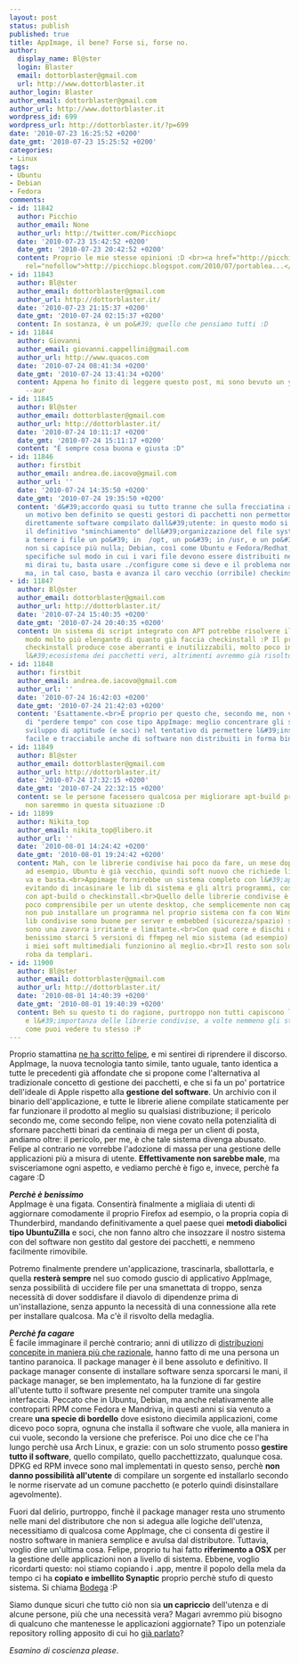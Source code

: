 ```yaml
---
layout: post
status: publish
published: true
title: AppImage, il bene? Forse si, forse no.
author:
  display_name: Bl@ster
  login: Blaster
  email: dottorblaster@gmail.com
  url: http://www.dottorblaster.it
author_login: Blaster
author_email: dottorblaster@gmail.com
author_url: http://www.dottorblaster.it
wordpress_id: 699
wordpress_url: http://dottorblaster.it/?p=699
date: '2010-07-23 16:25:52 +0200'
date_gmt: '2010-07-23 15:25:52 +0200'
categories:
- Linux
tags:
- Ubuntu
- Debian
- Fedora
comments:
- id: 11842
  author: Picchio
  author_email: None
  author_url: http://twitter.com/Picchiopc
  date: '2010-07-23 15:42:52 +0200'
  date_gmt: '2010-07-23 20:42:52 +0200'
  content: Proprio le mie stesse opinioni :D <br><a href="http://picchiopc.blogspot.com/2010/07/portableapps-vs-repository.html"
    rel="nofollow">http://picchiopc.blogspot.com/2010/07/portablea...</a>
- id: 11843
  author: Bl@ster
  author_email: dottorblaster@gmail.com
  author_url: http://dottorblaster.it/
  date: '2010-07-23 21:15:37 +0200'
  date_gmt: '2010-07-24 02:15:37 +0200'
  content: In sostanza, è un po&#39; quello che pensiamo tutti :D
- id: 11844
  author: Giovanni
  author_email: giovanni.cappellini@gmail.com
  author_url: http://www.quacos.com
  date: '2010-07-24 08:41:34 +0200'
  date_gmt: '2010-07-24 13:41:34 +0200'
  content: Appena ho finito di leggere questo post, mi sono bevuto un yaourt -Syu
    --aur
- id: 11845
  author: Bl@ster
  author_email: dottorblaster@gmail.com
  author_url: http://dottorblaster.it/
  date: '2010-07-24 10:11:17 +0200'
  date_gmt: '2010-07-24 15:11:17 +0200'
  content: "È sempre cosa buona e giusta :D"
- id: 11846
  author: firstbit
  author_email: andrea.de.iacovo@gmail.com
  author_url: ''
  date: '2010-07-24 14:35:50 +0200'
  date_gmt: '2010-07-24 19:35:50 +0200'
  content: 'd&#39;accordo quasi su tutto tranne che sulla frecciatina a dpkg/rpm.<br>C&#39;è
    un motivo ben definito se questi gestori di pacchetti non permettono di installare
    direttamente software compilato dall&#39;utente: in questo modo si cerca di evitare
    il definitivo "sminchiamento" dell&#39;organizzazione del file system. Se cominciamo
    a tenere i file un po&#39; in  /opt, un po&#39; in /usr, e un po&#39; in /usr/local
    non si capisce più nulla; Debian, così come Ubuntu e Fedora/Redhat, ha delle direttive
    specifiche sul modo in cui i vari file devono essere distribuiti nel sistema.<br>Certo,
    mi dirai tu, basta usare ./configure come si deve e il problema non si presenta
    ma, in tal caso, basta e avanza il caro vecchio (orribile) checkinstall.'
- id: 11847
  author: Bl@ster
  author_email: dottorblaster@gmail.com
  author_url: http://dottorblaster.it/
  date: '2010-07-24 15:40:35 +0200'
  date_gmt: '2010-07-24 20:40:35 +0200'
  content: Un sistema di script integrato con APT potrebbe risolvere il problema in
    modo molto più elengante di quanto già faccia checkinstall :P Il problema è che
    checkinstall produce cose aberranti e inutilizzabili, molto poco integrate con
    l&#39;ecosistema dei pacchetti veri, altrimenti avremmo già risolto :D
- id: 11848
  author: firstbit
  author_email: andrea.de.iacovo@gmail.com
  author_url: ''
  date: '2010-07-24 16:42:03 +0200'
  date_gmt: '2010-07-24 21:42:03 +0200'
  content: 'Esattamente.<br>È proprio per questo che, secondo me, non vale la pena
    di "perdere tempo" con cose tipo AppImage: meglio concentrare gli sforzi sull&#39;ulteriore
    sviluppo di aptitude (e soci) nel tentativo di permettere l&#39;installazione
    facile e tracciabile anche di software non distribuiti in forma binaria.'
- id: 11849
  author: Bl@ster
  author_email: dottorblaster@gmail.com
  author_url: http://dottorblaster.it/
  date: '2010-07-24 17:32:15 +0200'
  date_gmt: '2010-07-24 22:32:15 +0200'
  content: se le persone facessero qualcosa per migliorare apt-build probabilmente
    non saremmo in questa situazione :D
- id: 11899
  author: Nikita_top
  author_email: nikita_top@libero.it
  author_url: ''
  date: '2010-08-01 14:24:42 +0200'
  date_gmt: '2010-08-01 19:24:42 +0200'
  content: Mah, con le librerie condivise hai poco da fare, un mese dopo il freeze
    ad esempio, Ubuntu è già vecchio, quindi soft nuovo che richiede lib recenti non
    va e basta.<br>Appimage fornirebbe un sistema completo con l&#39;applicazione,
    evitando di incasinare le lib di sistema e gli altri programmi, cosa impossibile
    con apt-build o checkinstall.<br>Quello delle librerie condivise è un retaggio
    poco comprensibile per un utente desktop, che semplicemente non capisce perchè
    non può installare un programma nel proprio sistema con fa con Windows e Mac.<br>Le
    lib condivise sono buone per server e embebbed (sicurezza/spazio) su un desktop
    sono una zavorra irritante e limitante.<br>Con quad core e dischi da TB possono
    benissimo starci 5 versioni di ffmpeg nel mio sistema (ad esempio) cosi che tuti
    i miei soft multimediali funzionino al meglio.<br>Il resto son solo cavolate medioevali,
    roba da templari.
- id: 11900
  author: Bl@ster
  author_email: dottorblaster@gmail.com
  author_url: http://dottorblaster.it/
  date: '2010-08-01 14:40:39 +0200'
  date_gmt: '2010-08-01 19:40:39 +0200'
  content: Beh su questo ti do ragione, purtroppo non tutti capiscono la bellezza
    e l&#39;importanza delle librerie condivise, a volte nemmeno gli stessi pacchettizzatori
    come puoi vedere tu stesso :P
---
```

<p>Proprio stamattina <a href="http://pollycoke.org/2010/07/23/appimage-figlio-di-appdir-della-tribu-di-rox-appbundle-e-klik-par/">ne ha scritto felipe</a>, e mi sentirei di riprendere il discorso. AppImage, la nuova tecnologia tanto simile, tanto uguale, tanto identica a tutte le precedenti già affondate che si propone come l'alternativa al tradizionale concetto di gestione dei pacchetti, e che si fa un po' portatrice dell'ideale di Apple rispetto alla <strong>gestione del software</strong>. Un archivio con il binario dell'applicazione, e tutte le librerie aliene compilate staticamente per far funzionare il prodotto al meglio su qualsiasi distribuzione; il pericolo secondo me, come secondo felipe, non viene covato nella potenzialità di sfornare pacchetti binari da centinaia di mega per un client di posta, andiamo oltre: il pericolo, per me, è che tale sistema divenga abusato. Felipe al contrario ne vorrebbe l'adozione di massa per una gestione delle applicazioni più a misura di utente. <strong>Effettivamente non sarebbe male</strong>, ma svisceriamone ogni aspetto, e vediamo perchè è figo e, invece, perchè fa cagare :D</p>
<p><em><strong>Perchè è benissimo</strong></em><br />
AppImage è una figata. Consentirà finalmente a migliaia di utenti di aggiornare comodamente il proprio Firefox ad esempio, o la propria copia di Thunderbird, mandando definitivamente a quel paese quei <strong>metodi diabolici tipo UbuntuZilla</strong> e soci, che non fanno altro che insozzare il nostro sistema con del software non gestito dal gestore dei pacchetti, e nemmeno facilmente rimovibile.</p>
<p>Potremo finalmente prendere un'applicazione, trascinarla, sballottarla, e quella <strong>resterà sempre</strong> nel suo comodo guscio di applicativo AppImage, senza possibilità di uccidere file per una smanettata di troppo, senza necessità di dover soddisfare il diavolo di dipendenze prima di un'installazione, senza appunto la necessità di una connessione alla rete per installare qualcosa. Ma c'è il risvolto della medaglia.</p>
<p><em><strong>Perchè fa cagare</strong></em><br />
È facile immaginare il perchè contrario; anni di utilizzo di <a href="http://www.archlinux.it/">distribuzioni concepite in maniera più che razionale</a>, hanno fatto di me una persona un tantino paranoica. Il package manager è il bene assoluto e definitivo. Il package manager consente di installare software senza sporcarsi le mani, il package manager, se ben implementato, ha la funzione di far gestire all'utente tutto il software presente nel computer tramite una singola interfaccia. Peccato che in Ubuntu, Debian, ma anche relativamente alle controparti RPM come Fedora e Mandriva, in questi anni si sia venuto a creare <strong>una specie di bordello</strong> dove esistono diecimila applicazioni, come dicevo poco sopra, ognuna che installa il software che vuole, alla maniera in cui vuole, secondo la versione che preferisce. Poi uno dice che ce l'ha lungo perchè usa Arch Linux, e grazie: con un solo strumento posso<strong> gestire tutto il software</strong>, quello compilato, quello pacchettizzato, qualunque cosa. DPKG ed RPM invece sono mal implementati in questo senso, perchè <strong>non danno possibilità all'utente</strong> di compilare un sorgente ed installarlo secondo le norme riservate ad un comune pacchetto (e poterlo quindi disinstallare agevolmente).</p>
<p>Fuori dal delirio, purtroppo, finchè il package manager resta uno strumento nelle mani del distributore che non si adegua alle logiche dell'utenza, necessitiamo di qualcosa come AppImage, che ci consenta di gestire il nostro software in maniera semplice e avulsa dal distributore. Tuttavia, voglio dire un'ultima cosa. Felipe, proprio tu hai fatto <strong>riferimento a OSX</strong> per la gestione delle applicazioni non a livello di sistema. Ebbene, voglio ricordarti questo: noi stiamo copiando i .app, mentre il popolo della mela da tempo ci ha <strong>copiato e imbellito Synaptic</strong> proprio perchè stufo di questo sistema. Si chiama <a href="http://appbodega.com/">Bodega</a> :P</p>
<p>Siamo dunque sicuri che tutto ciò non sia <strong>un capriccio</strong> dell'utenza e di alcune persone, più che una necessità vera? Magari avremmo più bisogno di qualcuno che mantenesse le applicazioni aggiornate? Tipo un potenziale repository rolling apposito di cui ho <a href="http://dottorblaster.it/2010/06/ubuntu-extras-per-una-distro-un-po-piu-rolling/">già parlato</a>?</p>
<p><em>Esamino di coscienza please</em>.</p>
